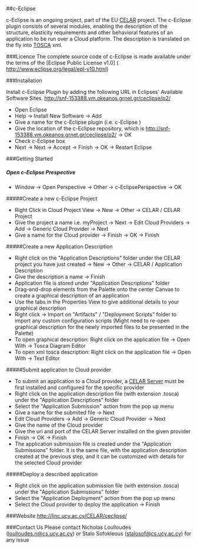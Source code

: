 ##c-Eclipse

c-Eclipse is an ongoing project, part of the EU [CELAR](http://www.celarcloud.eu/) project. The c-Eclipse plugin consists of several modules, enabling the description of the structure, elasticity requirements and other behavioral features of an application to be run over a Cloud platform. The description is translated on the fly into [TOSCA](http://docs.oasis-open.org/tosca/TOSCA/v1.0/cs01/TOSCA-v1.0-cs01.html) xml.

###Licence
The complete source code of c-Eclipse is made available under the terms of the [Eclipse Public License v1.0] ( http://www.eclipse.org/legal/epl-v10.html)


###Installation

Install c-Eclipse Plugin by adding the following URL in Eclipses' Available Software Sites.
http://snf-153388.vm.okeanos.grnet.gr/ceclipse/p2/

 * Open Eclipse
 * Help -> Install New Software -> Add
 * Give a name for the c-Eclipse plugin (i.e. c-Eclipse )
 * Give the location of the c-Eclipse repository, which is http://snf-153388.vm.okeanos.grnet.gr/ceclipse/p2/ -> OK
 * Check c-Eclipse box
 * Next -> Next -> Accept -> Finish -> OK -> Restart Eclipse

###Getting Started

##### Open c-Eclipse Prespective 
 * Window -> Open Perspective -> Other -> c-EclipsePerspective -> OK

#####Create a new c-Eclipse Project
 * Right Click in Cloud Project View -> New -> Other -> CELAR / CELAR Project
 * Give the project a name i.e. myProject -> Next -> Edit Cloud Providers -> Add -> Generic Cloud Provider -> Next
 * Give a name for the Cloud provider -> Finish -> OK -> Finish

#####Create a new Application Description
 * Right click on the "Application Descriptions" folder under the CELAR project you have just created -> New -> Other -> CELAR / Application Description
 * Give the description a name -> Finish
 * Application file is stored under "Application Descriptions" folder
 * Drag-and-drop elements from the Palette onto the center Canvas to create a graphical description of an application
 * Use the tabs in the Properties View to give additional details to your graphical description
 * Right click -> Import on "Artifacts" / "Deployment Scripts" folder to import any custom configuration scripts (Might need to re-open graphical  description for the newly imported files to be presented in the Palette)
 * To open graphical description: Right click on the application file -> Open With -> Tosca Diagram Editor
 * To open xml tosca description: Right click on the application file -> Open With -> Text Editor
 
 
#####Submit application to Cloud provider
* To submit an application to a Cloud provider, a [CELAR Server](https://github.com/CELAR/celar-server) must be first installed and configured for the specific provider
* Right click on the application description file (with extension .tosca) under the "Application Descriptions" folder 
* Select the "Application Submission" action from the pop up menu
* Give a name for the submited file -> Next
* Edit Cloud Providers -> Add -> Generic Cloud Provider -> Next
* Give the name of the Cloud provider
* Give the uri and port of the CELAR Server installed on the given provider
* Finish -> OK -> Finish
* The application submission file is created under the "Application Submissions" folder. It is the same file, with the application description created at the previous step, and it can be customized with details for the selected Cloud provider

#####Deploy a described application
* Right click on the application submission file (with extension .tosca) under the "Application Submissions" folder
* Select the "Application Deployment" action from the pop up menu
* Select the Cloud provider to deploy the application -> Finish
 
###Website
http://linc.ucy.ac.cy/CELAR/ceclipse/

###Contact Us
Please contact Nicholas Loulloudes (loulloudes.n@cs.ucy.ac.cy) or Stalo Sofokleous (stalosof@cs.ucy.ac.cy) for any issue
